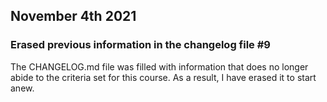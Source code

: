 
## November 4th 2021

### Erased previous information in the changelog file #9 
The CHANGELOG.md file was filled with information that does no longer abide to the criteria set for this course. As a result, I have erased it to start anew.
